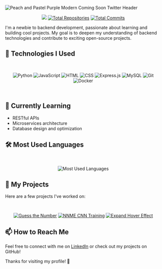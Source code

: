 ![Peach and Pastel Purple Modern Coming Soon Twitter Header](https://github.com/user-attachments/assets/bcab0d12-6e44-4e65-8431-72f71902b1a5)
<div align="center">

![](https://komarev.com/ghpvc/?username=your-github-username&abbreviated=true) [![Total Repositories](https://img.shields.io/badge/Repos-10-blue)](https://github.com/rizkyngrh23?tab=repositories)  [![Total Commits](https://img.shields.io/badge/Commits-50-blue)](https://github.com/rizkyngrh23?tab=commits)

</div>



I'm a newbie to backend development, passionate about learning and building cool projects. My goal is to deepen my understanding of backend technologies and contribute to exciting open-source projects.

## 🚀 Technologies I Used

<br>

<div align="center">
  
![Python](https://img.shields.io/badge/Python-3776AB?style=flat-square&logo=python&logoColor=white) ![JavaScript](https://img.shields.io/badge/JavaScript-F7DF1E?style=flat-square&logo=javascript&logoColor=black) ![HTML](https://img.shields.io/badge/HTML-E34F26?style=flat-square&logo=html5&logoColor=white) ![CSS](https://img.shields.io/badge/CSS-1572B6?style=flat-square&logo=css3&logoColor=white) ![Express.js](https://img.shields.io/badge/Express.js-404D59?style=flat-square&logo=express&logoColor=white) ![MySQL](https://img.shields.io/badge/MySQL-005C8C?style=flat-square&logo=mysql&logoColor=white) ![Git](https://img.shields.io/badge/Git-F05032?style=flat-square&logo=git&logoColor=white) ![Docker](https://img.shields.io/badge/Docker-2496ED?style=flat-square&logo=docker&logoColor=white)

</div>

<br>

## 🌱 Currently Learning

- RESTful APIs
- Microservices architecture
- Database design and optimization

## 🛠️ Most Used Languages
<br>
<div align="center">
  
![Most Used Languages](https://github-readme-stats.vercel.app/api/top-langs/?username=rizkyngrh23&layout=compact&theme=radical)

</div>

## 🔧 My Projects
Here are a few projects I've worked on:

<br>
<div align="center">
  
[![Guess the Number](https://github-readme-stats.vercel.app/api/pin/?username=rizkyngrh23&repo=guess-the-number&theme=radical)](https://github.com/rizkyngrh23/guess-the-number)
[![NNME CNN Training](https://github-readme-stats.vercel.app/api/pin/?username=rizkyngrh23&repo=nmme-cnn-training&theme=radical)](https://github.com/rizkyngrh23/nmme-cnn-training)
[![Expand Hover Effect](https://github-readme-stats.vercel.app/api/pin/?username=rizkyngrh23&repo=expand-hover-effect&theme=radical)](https://github.com/rizkyngrh23/expand-hover-effect)

</div>

## 📫 How to Reach Me

Feel free to connect with me on [LinkedIn](https://www.linkedin.com/in/rizky-ngrh/) or check out my projects on GitHub!

Thanks for visiting my profile! 🚀
